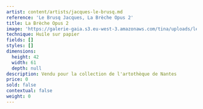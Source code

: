 ```yaml
---
artist: content/artists/jacques-le-brusq.md
reference: 'Le Brusq Jacques, La Brèche Opus 2'
title: La Brèche Opus 2
image: 'https://galerie-gaia.s3.eu-west-3.amazonaws.com/tina/uploads/le-brusq-jacques/sans-nom-16.jpg'
technique: Huile sur papier
fields: []
styles: []
dimensions:
  height: 42
  width: 61
  depth: null
description: Vendu pour la collection de l'artothèque de Nantes
price: 0
sold: false
contextual: false
weight: 0
---
```


